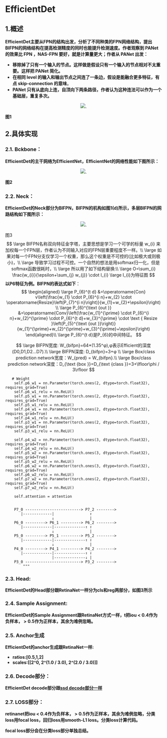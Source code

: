 

# EfficientDet

## 1.概述

**EfficientDet主要从FPN的结构出发，分析了不同种类的FPN网络结构，提出BIFPN的网络结构在提高检测精度的同时也能提升检测速度。作者观察到 PANet 的效果比 FPN ，NAS-FPN 要好，就是计算量更大；作者从 PANet 出发：**

- **移除掉了只有一个输入的节点。这样做是假设只有一个输入的节点相对不太重要。这样把 PANet 简化。**
- **在相同 level 的输入和输出节点之间连了一条边，假设是能融合更多特征，有点 skip-connection 的意味**。
- **PANet 只有从底向上连，自顶向下两条路径，作者认为这种连法可以作为一个基础层，重复多次。**

<div align=center>
<img src="https://pic4.zhimg.com/v2-225cc89e2308de82aa2267a9a944762f_r.jpg"/>.
</div>


**图1**

## 2.具体实现

### 2.1. Bckbone：

**EfficientDet的主干网络为EfficientNet，EfficientNet的网络性能如下图所示：**



<div align=center>
<img src="https://img-blog.csdnimg.cn/2020070319555365.png?x-oss-process=image/watermark,type_ZmFuZ3poZW5naGVpdGk,shadow_10,text_aHR0cHM6Ly9ibG9nLmNzZG4ubmV0L2JibGluZ2JibGluZw==,size_16,color_FFFFFF,t_70"/>.
</div>


**图2**

### 2.2. Neck：

**EfficientDet的Neck部分为BIFPN，BIFPN的机构如图1(d)所示，多层BIFPN的网路结构如下图所示：**

<div align=center>
<img src="https://pic1.zhimg.com/v2-680448fbf8cf5de53fa7b6a7b0a41f6c_r.jpg"/>.
</div>

图3
$$
\large BIFPN名称双向特征金字塔，主要思想是学习一个可学的标量 w_{i} 来加权每一个FPN层，作者认为不同输入对应的FPN层重要程度不一样。\\
\large 如果对每一个FPN分支仅学习一个权重，那么这个权重是不可控的(比如极大或则极小)，\\ 
\large 导致学习过程不可控。一个自然的想法是用softmax归一化，但是softmax函数很耗时，\\
\large 所以用了如下结构替换:\\
\large O=\sum_{i} \frac{w_{i}}{\epsilon+\sum_{j} w_{j}} \cdot I_{i}
\large I_{i}为特征图
$$
**以P6特征为例。BIFPN的表达式如下**：
$$
\begin{aligned}
\large P_{6}^{t d} &=\operatorname{Con} v\left(\frac{w_{1} \cdot P_{6}^{i n}+w_{2} \cdot \operatorname{Resize}\left(P_{7}^{i n}\right)}{w_{1}+w_{2}+\epsilon}\right) \\
\large P_{6}^{\text {out }} &=\operatorname{Conv}\left(\frac{w_{1}^{\prime} \cdot P_{6}^{i n}+w_{2}^{\prime} \cdot P_{6}^{t d}+w_{3}^{\prime} \cdot \text { Resize }\left(P_{5}^{\text {out }}\right)}{w_{1}^{\prime}+w_{2}^{\prime}+w_{3}^{\prime}+\epsilon}\right)
\end{aligned}\\
\large P_{6}^{t d}是P_{6}的中间特征。
$$

$$
\large BIFPN宽度: W_{bifpn}=64*(1.35^φ),φ表示Efficient的深度(D0,D1,D2...D7).\\
\large BIFPN深度: D_{bifpn}=3+φ \\
\large Box/class prediction network宽度：W_{pred} = W_{bifpn}.\\
\large Box/class prediction network深度：D_{\text {box }}=D_{\text {class }}=3+\lfloor\phi / 3\rfloor
$$

```
   # Weight
    self.p6_w1 = nn.Parameter(torch.ones(2, dtype=torch.float32), requires_grad=True)
    self.p6_w1_relu = nn.ReLU()
    self.p5_w1 = nn.Parameter(torch.ones(2, dtype=torch.float32), requires_grad=True)
    self.p5_w1_relu = nn.ReLU()
    self.p4_w1 = nn.Parameter(torch.ones(2, dtype=torch.float32), requires_grad=True)
    self.p4_w1_relu = nn.ReLU()
    self.p3_w1 = nn.Parameter(torch.ones(2, dtype=torch.float32), requires_grad=True)
    self.p3_w1_relu = nn.ReLU()

    self.p4_w2 = nn.Parameter(torch.ones(3, dtype=torch.float32), requires_grad=True)
    self.p4_w2_relu = nn.ReLU()
    self.p5_w2 = nn.Parameter(torch.ones(3, dtype=torch.float32), requires_grad=True)
    self.p5_w2_relu = nn.ReLU()
    self.p6_w2 = nn.Parameter(torch.ones(3, dtype=torch.float32), requires_grad=True)
    self.p6_w2_relu = nn.ReLU()
    self.p7_w2 = nn.Parameter(torch.ones(2, dtype=torch.float32), requires_grad=True)
    self.p7_w2_relu = nn.ReLU()

    self.attention = attention


    P7_0 -------------------------> P7_2 -------->
       |-------------|                ↑
                     ↓                |
    P6_0 ---------> P6_1 ---------> P6_2 -------->
       |-------------|--------------↑ ↑
                     ↓                |
    P5_0 ---------> P5_1 ---------> P5_2 -------->
       |-------------|--------------↑ ↑
                     ↓                |
    P4_0 ---------> P4_1 ---------> P4_2 -------->
       |-------------|--------------↑ ↑
                     |--------------↓ |
    P3_0 -------------------------> P3_2 -------->
        """
```



### 2.3. Head:

**EfficientDet的Head部分跟RetinaNet一样分为cls和reg两部分，如图3所示**



### 2.4. Sample Assignment:

**EfficientDet的Sample Assignment跟RetinaNet方式一样，t把iou < 0.4作为负样本， > 0.5作为正样本，其余为难例忽略。**



### 2.5. Anchor生成

**EfficientDet的anchor生成跟RetinaNet一样:**

- **ratios:[0.5,1,2]**
- **scales:[[2^0, 2^(1.0 / 3.0), 2^(2.0 / 3.0)]]**



### 2.6. Decode部分：

**EfficientDet decode部分跟[ssd decode部分一样](https://github.com/Hanson0910/DL-Algorithm-Summary/blob/main/%E7%9B%AE%E6%A0%87%E6%A3%80%E6%B5%8B%E7%AF%87/Anchor-Base/one-stage/SSD.md)**



### 2.7. LOSS部分：

**retinanet把iou < 0.4作为负样本， > 0.5作为正样本，其余为难例忽略，分类loss用focal loss，回归loss用smooth-L1 loss。分类loss计算代码。**

**focal loss部分会在分类loss部分单独总结。**





